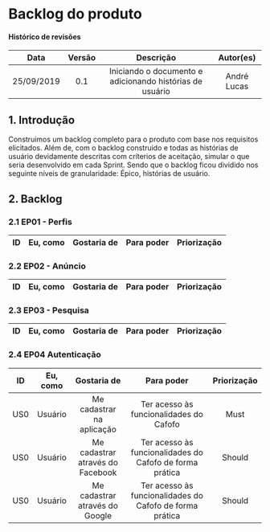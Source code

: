 # Backlog do produto

#### Histórico de revisões
|   Data   |  Versão  |        Descrição       |          Autor(es)          |
|:--------:|:--------:|:----------------------:|:---------------------------:|
|25/09/2019|0.1| Iniciando o documento e adicionando histórias de usuário|André Lucas|

## 1. Introdução

Construimos um backlog completo para o produto com base nos requisitos elicitados. Além de, com o backlog construido e todas as histórias de usuário devidamente descritas com críterios de aceitação, simular o que seria desenvolvido em cada Sprint. Sendo que o backlog ficou dividido nos seguinte níveis de granularidade: Épico, histórias de usuário.

## 2. Backlog

### 2.1 EP01 - Perfis

| ID | Eu, como | Gostaria de | Para poder | Priorização |
| :---: | :---: | :---: | :---: | :---: |

### 2.2 EP02 - Anúncio

| ID | Eu, como | Gostaria de | Para poder | Priorização |
| :---: | :---: | :---: | :---: | :---: |

### 2.3 EP03 - Pesquisa

| ID | Eu, como | Gostaria de | Para poder | Priorização |
| :---: | :---: | :---: | :---: | :---: |

### 2.4 EP04 Autenticação

| ID | Eu, como | Gostaria de | Para poder | Priorização |
| :---: | :---: | :---: | :---: | :---: |
| US0 | Usuário | Me cadastrar na aplicação | Ter acesso às funcionalidades do Cafofo | Must |
| US0 | Usuário | Me cadastrar através do Facebook | Ter acesso às funcionalidades do Cafofo de forma prática | Should |
| US0 | Usuário | Me cadastrar através do Google | Ter acesso às funcionalidades do Cafofo de forma prática | Should |
